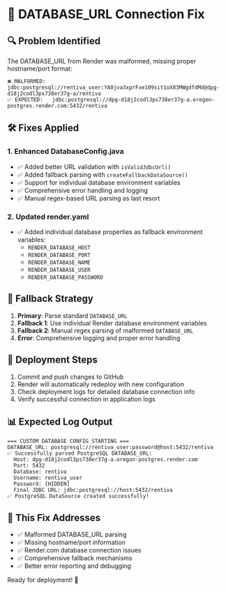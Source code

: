 # 🚀 DATABASE_URL Connection Fix

## 🔍 **Problem Identified**
The DATABASE_URL from Render was malformed, missing proper hostname/port format:
```
❌ MALFORMED: jdbc:postgresql://rentiva_user:YA0jva3xprFxe109sit1oX83MWgdfdMd@dpg-d18j2codl3ps738er37g-a/rentiva
✅ EXPECTED:   jdbc:postgresql://dpg-d18j2codl3ps738er37g-a.oregon-postgres.render.com:5432/rentiva
```

## 🛠️ **Fixes Applied**

### 1. **Enhanced DatabaseConfig.java**
- ✅ Added better URL validation with `isValidJdbcUrl()`
- ✅ Added fallback parsing with `createFallbackDataSource()`  
- ✅ Support for individual database environment variables
- ✅ Comprehensive error handling and logging
- ✅ Manual regex-based URL parsing as last resort

### 2. **Updated render.yaml**
- ✅ Added individual database properties as fallback environment variables:
  - `RENDER_DATABASE_HOST`
  - `RENDER_DATABASE_PORT` 
  - `RENDER_DATABASE_NAME`
  - `RENDER_DATABASE_USER`
  - `RENDER_DATABASE_PASSWORD`

## 🔄 **Fallback Strategy**
1. **Primary**: Parse standard `DATABASE_URL`
2. **Fallback 1**: Use individual Render database environment variables
3. **Fallback 2**: Manual regex parsing of malformed `DATABASE_URL`
4. **Error**: Comprehensive logging and proper error handling

## 🚀 **Deployment Steps**
1. Commit and push changes to GitHub
2. Render will automatically redeploy with new configuration
3. Check deployment logs for detailed database connection info
4. Verify successful connection in application logs

## 📊 **Expected Log Output**
```
=== CUSTOM DATABASE CONFIG STARTING ===
DATABASE_URL: postgresql://rentiva_user:password@host:5432/rentiva
✅ Successfully parsed PostgreSQL DATABASE_URL:
  Host: dpg-d18j2codl3ps738er37g-a.oregon-postgres.render.com
  Port: 5432
  Database: rentiva  
  Username: rentiva_user
  Password: [HIDDEN]
  Final JDBC URL: jdbc:postgresql://host:5432/rentiva
✅ PostgreSQL DataSource created successfully!
```

## 🎯 **This Fix Addresses**
- ✅ Malformed DATABASE_URL parsing
- ✅ Missing hostname/port information  
- ✅ Render.com database connection issues
- ✅ Comprehensive fallback mechanisms
- ✅ Better error reporting and debugging

Ready for deployment! 🚀
